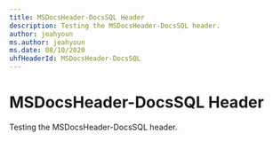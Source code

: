 ```yaml
---
title: MSDocsHeader-DocsSQL Header
description: Testing the MSDocsHeader-DocsSQL header.
author: jeahyoun
ms.author: jeahyoun
ms.date: 08/10/2020
uhfHeaderId: MSDocsHeader-DocsSQL
---
```


# MSDocsHeader-DocsSQL Header

Testing the MSDocsHeader-DocsSQL header.
